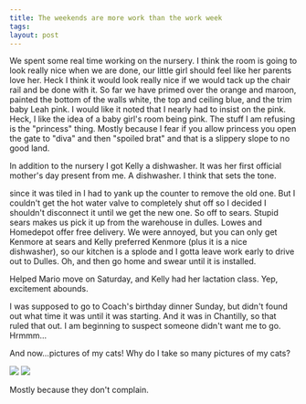 ```yaml
---
title: The weekends are more work than the work week
tags: 
layout: post
---
```

We spent some real time working on the nursery.  I think the room is going to look really nice when we are done, our little girl should feel like her parents love her.  Heck I think it would look really nice if we would tack up the chair rail and be done with it.   So far we have primed over the orange and maroon, painted the bottom of the walls white, the top and ceiling blue, and the trim baby Leah pink.  I would like it noted that I nearly had to insist on the pink.  Heck, I like the idea of a baby girl's room being pink.  The stuff I am refusing is the "princess" thing.  Mostly because I fear if you allow princess you open the gate to "diva" and then "spoiled brat" and that is a slippery slope to no good land.



In addition to the nursery I got Kelly a dishwasher.  It was her first official mother's day present from me. A dishwasher.  I think that sets the tone.  



since it was tiled in I had to yank up the counter to remove the old one.  But I couldn't get the hot water valve to completely shut off so I decided I shouldn't disconnect it until we get the new one.  So off to sears.  Stupid sears makes us pick it up from the warehouse in dulles.  Lowes and Homedepot offer free delivery. We were annoyed, but you can only get Kenmore at sears and Kelly preferred Kenmore (plus it is a nice dishwasher), so our kitchen is a splode and I gotta leave work early to drive out to Dulles.  Oh, and then go home and swear until it is installed. 



Helped Mario move on Saturday, and Kelly had her lactation class.  Yep, excitement abounds. 



I was supposed to go to Coach's birthday dinner Sunday, but didn't found out what time it was until it was starting.  And it was in Chantilly, so that ruled that out.  I am beginning to suspect someone didn't want me to go.  Hrmmm...



And now...pictures of my cats! Why do I take so many pictures of my cats?



<img src="http://photos.fuzzymonk.com/cats/image/595/IMG_3961.JPG" class="picture">



<img src="http://photos.fuzzymonk.com/cats/image/595/IMG_3991.JPG" class="picture">



Mostly because they don't complain.

